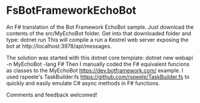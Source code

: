 # FsBotFrameworkEchoBot
An F# translation of the Bot Framework EchoBot sample. Just download the contents of the src/MyEchoBot folder. Get into that downloaded folder and type:
    dotnet run
This will compile a run a Kestrel web server exposing the bot at http://localhost:3978/api/messages.

The solution was started with this dotnet core template:
    dotnet new webapi -n MyEchoBot -lang F#
Then I manually coded the F# equivalent funcions as classes to the MyEchoBot https://dev.botframework.com/ example. I used rspeele's TaskBuilder.fs https://github.com/rspeele/TaskBuilder.fs to quickly and easily emulate C# async methods in F# functions.

Comments and feedback welcomed!
